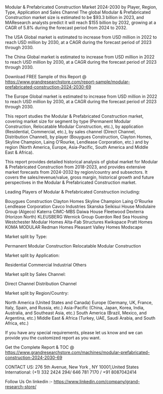 Modular & Prefabricated Construction Market 2024-2030 by Player, Region, Type, Application and Sales Channel
The global Modular & Prefabricated Construction market size is estimated to be $93.3 billion in 2023, and MAResearch analysts predict it will reach $155 billion by 2032, growing at a CAGR of 5.8% during the forecast period from 2024 to 2032.

The USA Global market is estimated to increase from USD million in 2022 to reach USD million by 2030, at a CAGR during the forecast period of 2023 through 2030.

The China Global market is estimated to increase from USD million in 2022 to reach USD million by 2030, at a CAGR during the forecast period of 2023 through 2030.

Download FREE Sample of this Report @ https://www.grandresearchstore.com/report-sample/modular-prefabricated-construction-2024-2030-69

The Europe Global market is estimated to increase from USD million in 2022 to reach USD million by 2030, at a CAGR during the forecast period of 2023 through 2030.

This report studies the Modular & Prefabricated Construction market, covering market size for segment by type (Permanent Modular Construction, Relocatable Modular Construction, etc.), by application (Residential, Commercial, etc.), by sales channel (Direct Channel, Distribution Channel), by player (Bouygues Construction, Clayton Homes, Skyline Champion, Laing O'Rourke, Lendlease Corporation, etc.) and by region (North America, Europe, Asia-Pacific, South America and Middle East & Africa).

This report provides detailed historical analysis of global market for Modular & Prefabricated Construction from 2018-2023, and provides extensive market forecasts from 2024-2032 by region/country and subsectors. It covers the sales/revenue/value, gross margin, historical growth and future perspectives in the Modular & Prefabricated Construction market.

Leading Players of Modular & Prefabricated Construction including:

Bouygues Construction
Clayton Homes
Skyline Champion
Laing O'Rourke
Lendlease Corporation
Cavco Industries
Skanska
Seikisui House
Modulaire Group (Algeco)
Katerra
CIMC-MBS
Daiwa House
Fleetwood
Dexterra (Horizon North)
KLEUSBERG
Wernick Group
Guerdon
Red Sea Housing
Westchester Modular Homes
Alta-Fab Structures
Kwikspace
Pratt Homes
KOMA MODULAR
Redman Homes
Pleasant Valley Homes
Modscape

Market split by Type:

Permanent Modular Construction
Relocatable Modular Construction

Market split by Application:

Residential
Commercial
Industrial
Others

Market split by Sales Channel:

Direct Channel
Distribution Channel

Market split by Region/Country:

North America (United States and Canada)
Europe (Germany, UK, France, Italy, Spain, and Russia, etc.)
Asia-Pacific (China, Japan, Korea, India, Australia, and Southeast Asia, etc.)
South America (Brazil, Mexico, and Argentina, etc.)
Middle East & Africa (Turkey, UAE, Saudi Arabia, and South Africa, etc.)

If you have any special requirements, please let us know and we can provide you the customized report as you want.

Get the Complete Report & TOC @ https://www.grandresearchstore.com/machines/modular-prefabricated-construction-2024-2030-69

CONTACT US:
276 5th Avenue, New York , NY 10001,United States
International: (+1) 332 2424 294/ 646 781 7170 / +91 8087042414

Follow Us On linkedin :- https://www.linkedin.com/company/grand-research-store/
